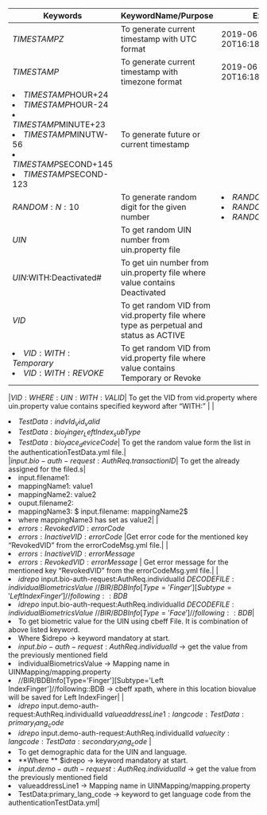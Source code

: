 
|Keywords| KeywordName/Purpose |Example|
|------|-----|-------|
|$TIMESTAMPZ$|To generate current timestamp with UTC format|2019-06-20T16:18:08.008Z|
|$TIMESTAMP$|To generate current timestamp with timezone format|2019-06-20T16:18:08.008+05:30|
|<li> $TIMESTAMP$HOUR+24 <li> $TIMESTAMP$HOUR-24 <li> $TIMESTAMP$MINUTE+23 <li> $TIMESTAMP$MINUTW-56 <li> $TIMESTAMP$SECOND+145 <li> $TIMESTAMP$SECOND-123|	To generate future or current timestamp	|
|$RANDOM:N:10$	|To generate random digit for the given number|<li> $RANDOM:N:10$ <li> $RANDOM:N:3$ <li> $RANDOM:N:14$|
|$UIN$|	To get random UIN number from uin.property file	|
| $UIN$:WITH:Deactivated#|	To get uin number from uin.property file where value contains Deactivated|	
|$VID$	|To get random VID from vid.property file where type as perpetual and status as ACTIVE 	|
|<li> $VID:WITH:Temporary$ <li> $VID:WITH:REVOKE$| To get random VID from vid.property file where value contains Temporary or Revoke	|

|$VID:WHERE:UIN:WITH:VALID$|	To get the VID from vid.property where uin.property value contains specified keyword after “WITH:”	|
|<li> $TestData:indvId_Vid_valid$ <li> $TestData:bio_finger_LeftIndex_subType$ <li> $TestData:bio_face_deviceCode$|	To get the random value form the list in the authenticationTestData.yml file.|	
|$input.bio-auth-request:AuthReq.transactionID$|	To get the already assigned for the filed.s|	<li> input.filename1: <li>   mappingName1: value1 <li>   mappingName2: value2 <li> ouput.filename2: <li>   mappingName3: $ input.filename: mappingName2$ <li> where mappingName3 has set as value2|
|<li>  $errors:RevokedVID:errorCode$ <li> $errors:InactiveVID:errorCode$	|Get error code for the mentioned key “RevokedVID” from the errorCodeMsg.yml file.|	
|<li> $errors:InactiveVID:errorMessage$ <li> $errors:RevokedVID:errorMessage$	| Get error message for the mentioned key “RevokedVID” from the errorCodeMsg.yml file.|
|<li> $idrepo~$input.bio-auth-request:AuthReq.individualId$~ DECODEFILE:individualBiometricsValue ~//BIR/BDBInfo[Type='Finger'][Subtype='Left IndexFinger']//following::BDB$ <li> $idrepo~$input.bio-auth-request:AuthReq.individualId$~ DECODEFILE:individualBiometricsValue ~//BIR/BDBInfo[Type='Face']//following::BDB$|	<li> To get biometric value for the UIN using cbeff File. It is combination of above listed keyword. <li> Where 
$idrepo -> keyword mandatory at start. <li> $input.bio-auth-request:AuthReq.individualId$ -> get the value from the previously mentioned field <li> individualBiometricsValue -> Mapping name in UINMapping/mapping.property <li> //BIR/BDBInfo[Type='Finger'][Subtype='Left IndexFinger']//following::BDB  -> cbeff xpath, where in this location biovalue will be saved for Left IndexFinger|	
|<li> $idrepo~$input.demo-auth-request:AuthReq.individualId$~valueaddressLine1:langcode:TestData:primary_lang_code$ <li>  $idrepo~$input.demo-auth-request:AuthReq.individualId$~valuecity:langcode:TestData:secondary_lang_code$	|<li> To get demographic data for the UIN and language. <li> **Where ** $idrepo -> keyword mandatory at start. <li>  $input.demo-auth-request:AuthReq.individualId$ ->  get the value from the previously mentioned field <li> valueaddressLine1 -> Mapping name in UINMapping/mapping.property <li> TestData:primary_lang_code -> keyword to get language code from the authenticationTestData.yml|
